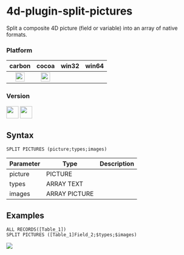 # 4d-plugin-split-pictures
Split a composite 4D picture (field or variable) into an array of native formats. 

### Platform

| carbon | cocoa | win32 | win64 |
|:------:|:-----:|:---------:|:---------:|
|<img src="https://cloud.githubusercontent.com/assets/1725068/22371562/1b091f0a-e4db-11e6-8458-8653954a7cce.png" width="24" height="24" />|<img src="https://cloud.githubusercontent.com/assets/1725068/22371562/1b091f0a-e4db-11e6-8458-8653954a7cce.png" width="24" height="24" />|||

### Version

<img src="https://cloud.githubusercontent.com/assets/1725068/18940649/21945000-8645-11e6-86ed-4a0f800e5a73.png" width="32" height="32" /> <img src="https://cloud.githubusercontent.com/assets/1725068/18940648/2192ddba-8645-11e6-864d-6d5692d55717.png" width="32" height="32" />

## Syntax

```
SPLIT PICTURES (picture;types;images)
```

Parameter|Type|Description
------------|------------|----
picture|PICTURE|
types|ARRAY TEXT|
images|ARRAY PICTURE|

## Examples

```
ALL RECORDS([Table_1])
SPLIT PICTURES ([Table_1]Field_2;$types;$images)
```

![](https://github.com/miyako/4d-plugin-split-pictures/blob/master/images/1.png)
